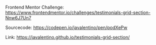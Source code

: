 Frontend Mentor Challenge: https://www.frontendmentor.io/challenges/testimonials-grid-section-Nnw6J7Un7

Sourcecode: https://codepen.io/javalentino/pen/podXePw

Link: https://javalentino.github.io/testimonials-grid-section/
